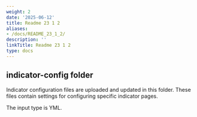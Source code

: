 ```yaml
---
weight: 2
date: '2025-06-12'
title: Readme 23 1 2
aliases:
- /docs/README_23_1_2/
description: ''
linkTitle: Readme 23 1 2
type: docs
---
```


## indicator-config folder

Indicator configuration files are uploaded and updated in this folder. These files contain settings for configuring specific indicator pages.

The input type is YML.